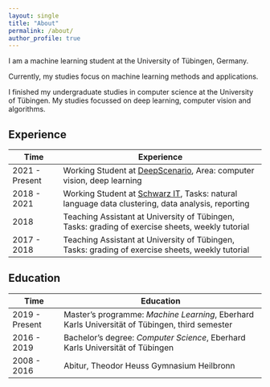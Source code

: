 ```yaml
---
layout: single
title: "About"
permalink: /about/
author_profile: true
---
```


I am a machine learning student at the University of Tübingen, Germany.

Currently, my studies focus on machine learning methods and applications.

I finished my undergraduate studies in computer science at the University of Tübingen.
My studies focussed on deep learning, computer vision and algorithms.

## Experience

Time | Experience
--- | ---
2021 - Present | Working Student at [DeepScenario](https://www.deepscenario.com), Area: computer vision, deep learning
2018 - 2021 | Working Student at [Schwarz IT](https://www.it.schwarz/), Tasks: natural language data clustering, data analysis, reporting
2018 | Teaching Assistant at University of Tübingen, Tasks: grading of exercise sheets, weekly tutorial
2017 - 2018 | Teaching Assistant at University of Tübingen, Tasks: grading of exercise sheets, weekly tutorial

## Education

Time | Education
--- | ---
2019 - Present | Master’s programme: *Machine Learning*, Eberhard Karls Universität of Tübingen, third semester
2016 - 2019 | Bachelor’s degree: *Computer Science*, Eberhard Karls Universität of Tübingen
2008 - 2016 | Abitur, Theodor Heuss Gymnasium Heilbronn
